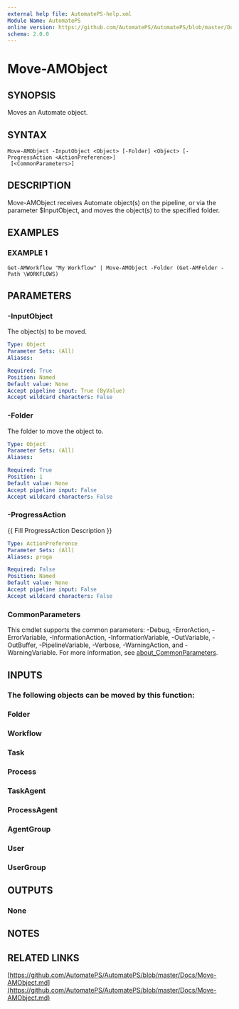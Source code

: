 ```yaml
---
external help file: AutomatePS-help.xml
Module Name: AutomatePS
online version: https://github.com/AutomatePS/AutomatePS/blob/master/Docs/Move-AMObject.md
schema: 2.0.0
---
```


# Move-AMObject

## SYNOPSIS
Moves an Automate object.

## SYNTAX

```
Move-AMObject -InputObject <Object> [-Folder] <Object> [-ProgressAction <ActionPreference>]
 [<CommonParameters>]
```

## DESCRIPTION
Move-AMObject receives Automate object(s) on the pipeline, or via the parameter $InputObject, and moves the object(s) to the specified folder.

## EXAMPLES

### EXAMPLE 1
```
Get-AMWorkflow "My Workflow" | Move-AMObject -Folder (Get-AMFolder -Path \WORKFLOWS)
```

## PARAMETERS

### -InputObject
The object(s) to be moved.

```yaml
Type: Object
Parameter Sets: (All)
Aliases:

Required: True
Position: Named
Default value: None
Accept pipeline input: True (ByValue)
Accept wildcard characters: False
```

### -Folder
The folder to move the object to.

```yaml
Type: Object
Parameter Sets: (All)
Aliases:

Required: True
Position: 1
Default value: None
Accept pipeline input: False
Accept wildcard characters: False
```

### -ProgressAction
{{ Fill ProgressAction Description }}

```yaml
Type: ActionPreference
Parameter Sets: (All)
Aliases: proga

Required: False
Position: Named
Default value: None
Accept pipeline input: False
Accept wildcard characters: False
```

### CommonParameters
This cmdlet supports the common parameters: -Debug, -ErrorAction, -ErrorVariable, -InformationAction, -InformationVariable, -OutVariable, -OutBuffer, -PipelineVariable, -Verbose, -WarningAction, and -WarningVariable. For more information, see [about_CommonParameters](http://go.microsoft.com/fwlink/?LinkID=113216).

## INPUTS

### The following objects can be moved by this function:
### Folder
### Workflow
### Task
### Process
### TaskAgent
### ProcessAgent
### AgentGroup
### User
### UserGroup
## OUTPUTS

### None
## NOTES

## RELATED LINKS

[https://github.com/AutomatePS/AutomatePS/blob/master/Docs/Move-AMObject.md](https://github.com/AutomatePS/AutomatePS/blob/master/Docs/Move-AMObject.md)

